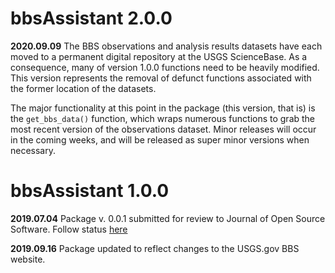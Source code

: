 # bbsAssistant 2.0.0

__2020.09.09__  The BBS observations and analysis results datasets have each moved to a permanent digital repository at the USGS ScienceBase. As a consequence, many of version 1.0.0 functions need to be heavily modified. This version represents the removal of defunct functions associated with the former location of the datasets. 

The major functionality at this point in the package (this version, that is) is the `get_bbs_data()` function, which wraps numerous functions to grab the most recent version of the observations dataset. Minor releases will occur in the coming weeks, and will be released as super minor versions when necessary. 

# bbsAssistant 1.0.0

__2019.07.04__  Package v. 0.0.1 submitted for review to Journal of Open Source Software. Follow status [here](https://github.com/openjournals/joss-papers/tree/joss.01550/joss.01550)

__2019.09.16__  Package updated to reflect changes to the USGS.gov BBS website. 
